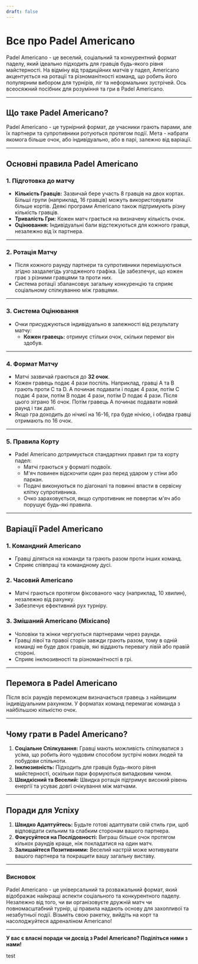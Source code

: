 ```yaml
---
draft: false
---
```

# Все про Padel Americano

Padel Americano - це веселий, соціальний та конкурентний формат паделу, який ідеально підходить для гравців будь-якого рівня майстерності. На відміну від традиційних матчів у падел, Americano акцентується на ротації та різноманітності команд, що робить його популярним вибором для турнірів, ліг та неформальних зустрічей. Ось всеосяжний посібник для розуміння та гри в Padel Americano.

---

## **Що таке Padel Americano?**

Padel Americano - це турнірний формат, де учасники грають парами, але їх партнери та супротивники ротуються протягом події. Мета - набрати якомога більше очок, або індивідуально, або в парі, залежно від варіації.

---

## **Основні правила Padel Americano**

### **1. Підготовка до матчу**
- **Кількість Гравців:** Зазвичай бере участь 8 гравців на двох кортах. Більші групи (наприклад, 16 гравців) можуть використовувати більше кортів. Деякі програми Americano також підтримують різну кількість гравців.
- **Тривалість Гри:** Кожен матч грається на визначену кількість очок.
- **Оцінювання:** Індивідуальні бали відстежуються для кожного гравця, незалежно від їх партнера.

---

### **2. Ротація Матчу**
- Після кожного раунду партнери та супротивники перемішуються згідно заздалегідь узгодженого графіка. Це забезпечує, що кожен грає з різними гравцями та проти них.
- Система ротації збалансовує загальну конкуренцію та сприяє соціальному спілкуванню між гравцями.

---

### **3. Система Оцінювання**
- Очки присуджуються індивідуально в залежності від результату матчу:
  - **Кожен гравець:** отримує стільки очок, скільки перемог він здобув.

---

### **4. Формат Матчу**
- Матчі зазвичай граються до **32 очок**.
- Кожен гравець подає 4 рази поспіль. Наприклад, гравці A та B грають проти C та D. A починає подавати і подає 4 рази, потім C подає 4 рази, потім B подає 4 рази, потім D подає 4 рази. Після цього зіграно 16 очок. Потім гравець A починає подавати новий раунд і так далі.
- Якщо гра доходить до нічиєї на 16-16, гра буде нічією, і обидва гравці отримають по 16 очок.

---

### **5. Правила Корту**
- Padel Americano дотримується стандартних правил гри та корту падел:
  - Матчі граються у форматі подвоїх.
  - М'яч повинен відскочити один раз перед ударом у стіни або паркан.
  - Подачі виконуються по діагоналі та повинні впасти в сервісну клітку супротивника.
  - Очко зараховується, якщо супротивник не повертає м'яч або порушує будь-які правила.

---

## **Варіації Padel Americano**

### **1. Командний Americano**
- Гравці діляться на команди та грають разом проти інших команд.
- Сприяє співпраці та командному дусі.

### **2. Часовий Americano**
- Матчі граються протягом фіксованого часу (наприклад, 10 хвилин), незалежно від рахунку.
- Забезпечує ефективний рух турніру.

### **3. Змішаний Americano (Mixicano)**
- Чоловіки та жінки чергуються партнерами через раунди.
- Гравці лівої та правої сторін завжди грають разом, тому в одній команді не буде двох гравців, які віддають перевагу лівій або правій стороні.
- Сприяє інклюзивності та різноманітності в грі.

---

## **Перемога в Padel Americano**

Після всіх раундів переможцем визначається гравець з найвищим індивідуальним рахунком. У форматах команд перемагає команда з найбільшою кількістю очок.

---

## **Чому грати в Padel Americano?**

1. **Соціальне Спілкування:** Гравці мають можливість спілкуватися з усіма, що робить його чудовим способом зустрічі нових людей та побудови спільноти.
2. **Інклюзивність:** Підходить для гравців будь-якого рівня майстерності, оскільки пари формуються випадковим чином.
3. **Швидкісний та Веселий:** Швидка ротація підтримує високий рівень енергії та усуває довгі очікування між матчами.

---

## **Поради для Успіху**

1. **Швидко Адаптуйтесь:** Будьте готові адаптувати свій стиль гри, щоб відповідати сильним та слабким сторонам вашого партнера.
2. **Фокусуйтеся на Послідовності:** Виграш більше очок протягом кількох раундів краще, ніж покладатися на один матч.
3. **Залишайтеся Позитивними:** Веселий настрій може мотивувати вашого партнера та покращити вашу загальну виставу.

---

### **Висновок**

Padel Americano - це універсальний та розважальний формат, який відображає найкращі аспекти соціального та конкурентного паделу. Незалежно від того, чи ви організовуєте дружній матч чи повномасштабний турнір, ці правила надають основу для захопливої та незабутньої події. Візьміть свою ракетку, вийдіть на корт та насолоджуйтеся адреналіном Americano!

---

**У вас є власні поради чи досвід з Padel Americano? Поділіться ними з нами!**

test